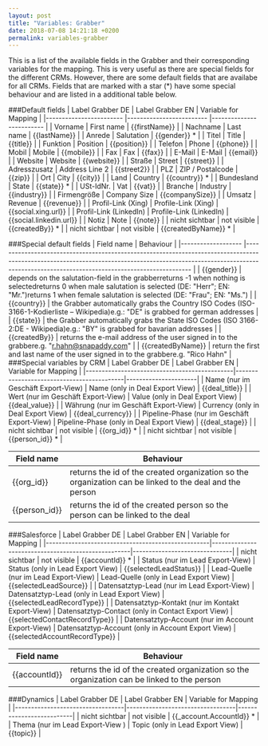 ```yaml
---
layout: post
title: "Variables: Grabber"
date: 2018-07-08 14:21:18 +0200
permalink: variables-grabber
---
```

This is a list of the available fields in the Grabber and their corresponding variables for the mapping. This is very useful as there are special fields for the different CRMs. However, there are some default fields that are availabe for all CRMs. Fields that are marked with a star (*) have some special behaviour and are listed in a additional table below.

###Default fields
| Label Grabber DE       	| Label Grabber EN        	| Variable for Mapping    	|
|------------------------	|-------------------------	|-------------------------	|
| Vorname                	| First name              	| {{firstName}}           	|
| Nachname               	| Last name               	| {{lastName}}            	|
| Anrede                 	| Salutation              	| {{gender}} *            	|
| Titel                  	| Title                   	| {{title}}               	|
| Funktion               	| Position                	| {{position}}            	|
| Telefon                	| Phone                   	| {{phone}}               	|
| Mobil                  	| Mobile                  	| {{mobile}}              	|
| Fax                    	| Fax                     	| {{fax}}                 	|
| E-Mail                 	| E-Mail                  	| {{email}}               	|
| Website                	| Website                 	| {{website}}             	|
| Straße                 	| Street                  	| {{street}}              	|
| Adresszusatz           	| Address Line 2          	| {{street2}}             	|
| PLZ                    	| ZIP / Postalcode        	| {{zip}}                 	|
| Ort                    	| City                    	| {{city}}                	|
| Land                   	| Country                 	| {{country}} *           	|
| Bundesland             	| State                   	| {{state}} *             	|
| USt-IdNr.              	| Vat                     	| {{vat}}                 	|
| Branche                	| Industry                	| {{industry}}            	|
| Firmengröße            	| Company Size            	| {{companySize}}         	|
| Umsatz                 	| Revenue                 	| {{revenue}}             	|
| Profil-Link (Xing)     	| Profile-Link (Xing)     	| {{social.xing.url}}     	|
| Profil-Link (LinkedIn) 	| Profile-Link (LinkedIn) 	| {{social.linkedin.url}} 	|
| Notiz                  	| Note                    	| {{note}}                	|
| nicht sichtbar         	| not visible             	| {{createdBy}} *         	|
| nicht sichtbar         	| not visible             	| {{createdByName}} *     	|

###Special default fields
| Field name        	| Behaviour                                                                                                                                                                                                               	|
|-------------------	|-------------------------------------------------------------------------------------------------------------------------------------------------------------------------------------------------------------------------	|
| {{gender}}        	| depends on the salutation-field in the grabberreturns -1 when nothing is selectedreturns 0 when male salutation is selected (DE: "Herr"; EN: "Mr.")returns 1 when female salutation is selected (DE: "Frau"; EN: "Ms.") 	|
| {{country}}       	| the Grabber automatically grabs the Country ISO Codes (ISO-3166-1-Kodierliste – Wikipedia)e.g.: "DE" is grabbed for german addresses                                                                                    	|
| {{state}}         	| the Grabber automatically grabs the State ISO Codes (ISO 3166-2:DE - Wikipedia)e.g.: "BY" is grabbed for bavarian addresses                                                                                             	|
| {{createdBy}}     	| returns the e-mail address of the user signed in to the grabbere.g. "r.hahn@snapaddy.com"                                                                                                                               	|
| {{createdByName}} 	| return the first and last name of the user signed in to the grabbere.g. "Rico Hahn"                                                                                                                                     	|
###Special variables by CRM
| Label Grabber DE                             | Label Grabber EN                          | Variable for Mapping |
|----------------------------------------------|-------------------------------------------|----------------------|
| Name (nur im Geschäft Export-View)           | Name (only in Deal Export View)           | {{deal_title}}       |
| Wert (nur im Geschäft Export-View)           | Value (only in Deal Export View)          | {{deal_value}}       |
| Währung (nur im Geschäft Export-View)        | Currency (only in Deal Export View)       | {{deal_currency}}    |
| Pipeline-Phase (nur im Geschäft Export-View) | Pipeline-Phase (only in Deal Export View) | {{deal_stage}}       |
| nicht sichtbar                               | not visible                               | {{org_id}} *         |
| nicht sichtbar                               | not visible                               | {{person_id}} *      |

| Field name    | Behaviour                                                                                               |
|---------------|---------------------------------------------------------------------------------------------------------|
| {{org_id}}    | returns the id of the created organization so the organization can be linked to the deal and the person |
| {{person_id}} | returns the id of the created person so the person can be linked to the deal                            |

###Salesforce
| Label Grabber DE                                  | Label Grabber EN                                   | Variable for Mapping          |
|---------------------------------------------------|----------------------------------------------------|-------------------------------|
| nicht sichtbar                                    | not visible                                        | {{accountId}} *               |
| Status (nur im Lead Export-View)                  | Status (only in Lead Export View)                  | {{selectedLeadStatus}}        |
| Lead-Quelle (nur im Lead Export-View)             | Lead-Quelle (only in Lead Export View)             | {{selectedLeadSource}}        |
| Datensatztyp-Lead (nur im Lead Export-View)       | Datensatztyp-Lead (only in Lead Export View)       | {{selectedLeadRecordType}}    |
| Datensatztyp-Kontakt (nur im Kontakt Export-View) | Datensatztyp-Contact (only in Contact Export View) | {{selectedContactRecordType}} |
| Datensatztyp-Account (nur im Account Export-View) | Datensatztyp-Account (only in Account Export View) | {{selectedAccountRecordType}} |

| Field name    | Behaviour                                                                                  |
|---------------|--------------------------------------------------------------------------------------------|
| {{accountId}} | returns the id of the created organization so the organization can be linked to the person |

###Dynamics
| Label Grabber DE                 | Label Grabber EN                 | Variable for Mapping     |
|----------------------------------|----------------------------------|--------------------------|
| nicht sichtbar                   | not visible                      | {{_account.AccountId}} * |
| Thema (nur im Lead Export-View ) | Topic (only in Lead Export View) | {{topic}}                |